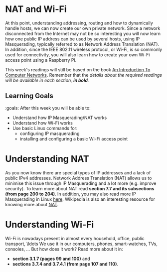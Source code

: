 # NAT and Wi-Fi

At this point, understanding addressing, routing and how to dynamically handle hosts, we can now create our own private network.
Since a network disconnected from the Internet may not be so interesting you will now learn how one public IP address can be used by several hosts, using IP Masquerading, typically referred to as Network Address Translation (NAT).
In addition, since the IEEE 802.11 wireless protocol, or Wi-Fi, is so commonly used for connectivity, you will also learn how to create your own Wi-Fi access point using a Raspberry Pi.

This week's readings will still be based on the book [An Introduction To Computer Networks](http://intronetworks.cs.luc.edu/).
Remember that the *details about the required readings will be available in each section, **in bold**.*

## Learning Goals

:goals: After this week you will be able to:

- Understand how IP Masquerading/NAT works
- Understand how Wi-Fi works
- Use basic Linux commands for:
    - configuring IP masquerading
    - installing and configuring a basic Wi-Fi access point


# Understanding NAT

As you now know there are special types of IP addresses and a lack of public IPv4 addresses.
Network Address Translation (NAT) allows us to minimise this issue through IP Masquerading and a lot more (e.g. improve security).
To learn more about NAT read **section 7.7 and its subsections (from page 200 to 204)**.
In addition, you may also read more IP Masquerading in Linux [here](http://www.tldp.org/HOWTO/IP-Masquerade-HOWTO/ipmasq-background2.0.html).
Wikipedia is also an interesting resource for knowing more about [NAT](https://en.wikipedia.org/wiki/Network_address_translation).


# Understanding Wi-Fi

Wi-Fi is nowadays present in almost every household, office, public transport, \ldots 
We use it in our computers, phones, smart-watches, TVs, consoles, …
But how does it work?
Read more about it in:

- **section 3.1.7 (pages 99 and 100)** and
- **sections 3.7.4 and 3.7.4.1 (from page 107 and 110)**.


